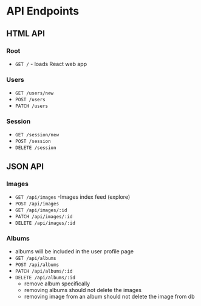 # API Endpoints

## HTML API

### Root

- `GET /` - loads React web app

### Users

- `GET /users/new`
- `POST /users`
- `PATCH /users`

### Session

- `GET /session/new`
- `POST /session`
- `DELETE /session`

## JSON API

### Images

- `GET /api/images`
  -Images index feed (explore)
- `POST /api/images`
- `GET /api/images/:id`
- `PATCH /api/images/:id`
- `DELETE /api/images/:id`

### Albums

- albums will be included in the user profile page
- `GET /api/albums`
- `POST /api/albums`
- `PATCH /api/albums/:id`
- `DELETE /api/albums/:id`
  - remove album specifically
  - removing albums should not delete the images
  - removing image from an album should not delete the image from db
